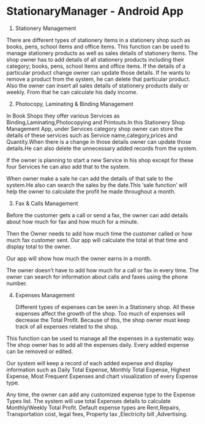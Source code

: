 # StationaryManager - Android App

1. Stationery Management

There are different types of stationery items in a stationery shop such as books, pens, school items and office items. This function can be used to manage stationery products as well as sales details of stationery items.
The shop owner has to add details of all stationery products including their category; books, pens, school items and office items. If the details of a particular product change owner can update those details. If he wants to remove a product from the system, he can delete that particular product.
            Also the owner can insert all sales details of stationery products daily or weekly. From that he can calculate his daily income.      


2. Photocopy, Laminating & Binding Management

In Book Shops they offer various Services as Binding,Laminating,Photocopying and Printouts.In this Stationery Shop Management App, under Services category shop owner can store the details of these services such as Service name,category,prices and Quantity.When there is a change in those details owner can update those details.He can also delete  the unnecessary added records from the system.

If  the owner is planning to start a new Service in his shop except for these four Services he can also add that to the system. 

When  owner make a sale he can add the details of that sale to the system.He also can search the sales by the date.This ‘sale function’ will help the owner to calculate the profit he made throughout a month.




3. Fax & Calls Management

Before the customer gets a call or send a fax, the owner can add details about how much for fax and how much for a minute.

Then the Owner needs to add how much time the customer called or how much fax customer sent. Our app will calculate the total at that time and display total to the owner.

Our app will show how much the owner earns in a month.

The owner doesn’t have to add how much for a call or fax in every time.
The owner can search for information about calls and faxes using the phone number.




4. Expenses Management

    Different types of expenses can be seen in a Stationery shop. All these expenses affect the growth of the shop. Too much of expenses will decrease the Total  Profit. Because of this, the shop owner must keep track of all expenses related to the shop. 

This function can be used to manage all the expenses in a systematic way. The shop owner has to add all the expenses daily. Every added expense can be removed or edited. 

Our system will keep a record of each added expense and display information such as Daily Total Expense, Monthly Total Expense, Highest Expense, Most Frequent Expenses and chart visualization of every Expense type. 

Any time, the owner can add any customized expense type to the Expense Types list. The system will use total Expenses details to calculate Monthly/Weekly Total Profit. Default expense types are Rent,Repairs, Transportation cost, legal fees, Property tax ,Electricity bill ,Advertising.
